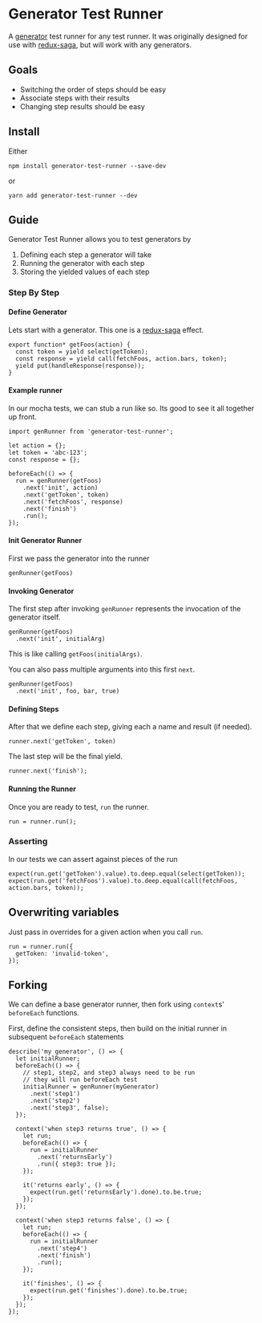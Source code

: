 # Generator Test Runner
A [generator](https://developer.mozilla.org/en-US/docs/Web/JavaScript/Reference/Global_Objects/Generator) test runner for any test runner.  It was originally designed for use with [redux-saga](https://github.com/yelouafi/redux-saga), but will work with any generators.

## Goals
- Switching the order of steps should be easy
- Associate steps with their results
- Changing step results should be easy

## Install
Either
```
npm install generator-test-runner --save-dev
```
or
```
yarn add generator-test-runner --dev
```

## Guide
Generator Test Runner allows you to test generators by

1. Defining each step a generator will take
2. Running the generator with each step
3. Storing the yielded values of each step

### Step By Step
#### Define Generator
Lets start with a generator.  This one is a [redux-saga](https://github.com/redux-saga/redux-saga) effect.
```es6
export function* getFoos(action) {
  const token = yield select(getToken);
  const response = yield call(fetchFoos, action.bars, token);
  yield put(handleResponse(response));
}
```

#### Example runner
In our mocha tests, we can stub a run like so.  Its good to see it all together up front.
```es6
import genRunner from 'generator-test-runner';

let action = {};
let token = 'abc-123';
const response = {};

beforeEach(() => {
  run = genRunner(getFoos)
    .next('init', action)
    .next('getToken', token)
    .next('fetchFoos', response)
    .next('finish')
    .run();
});
```
#### Init Generator Runner
First we pass the generator into the runner
```es6
genRunner(getFoos)
```

#### Invoking Generator
The first step after invoking `genRunner` represents the invocation of the generator itself.
```es6
genRunner(getFoos)
  .next('init', initialArg)
```
This is like calling `getFoos(initialArgs)`.

You can also pass multiple arguments into this first `next`.
```es6
genRunner(getFoos)
  .next('init', foo, bar, true)
```

#### Defining Steps
After that we define each step, giving each a name and result (if needed).
```es6
runner.next('getToken', token)
```

The last step will be the final yield.
```es6
runner.next('finish');
```

#### Running the Runner
Once you are ready to test, `run` the runner.
```es6
run = runner.run();
```

### Asserting
In our tests we can assert against pieces of the run
```es6
expect(run.get('getToken').value).to.deep.equal(select(getToken));
expect(run.get('fetchFoos').value).to.deep.equal(call(fetchFoos, action.bars, token));
```

## Overwriting variables
Just pass in overrides for a given action when you call `run`.
```es6
run = runner.run({
  getToken: 'invalid-token',
});
```

## Forking
We can define a base generator runner, then fork using `context`s' `beforeEach` functions.

First, define the consistent steps, then build on the initial runner in subsequent `beforeEach` statements
```es6
describe('my generator', () => {
  let initialRunner;
  beforeEach(() => {
    // step1, step2, and step3 always need to be run
    // they will run beforeEach test
    initialRunner = genRunner(myGenerator)
      .next('step1')
      .next('step2')
      .next('step3', false);
  });

  context('when step3 returns true', () => {
    let run;
    beforeEach(() => {
      run = initialRunner
        .next('returnsEarly')
        .run({ step3: true });
    });

    it('returns early', () => {
      expect(run.get('returnsEarly').done).to.be.true;
    });
  });

  context('when step3 returns false', () => {
    let run;
    beforeEach(() => {
      run = initialRunner
        .next('step4')
        .next('finish')
        .run();
    });

    it('finishes', () => {
      expect(run.get('finishes').done).to.be.true;
    });
  });
});
```

